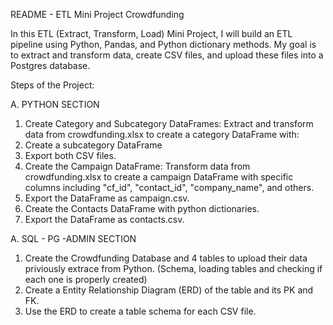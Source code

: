 README - ETL Mini Project Crowdfunding

In this ETL (Extract, Transform, Load) Mini Project, I will build an ETL pipeline using Python, Pandas, and Python dictionary methods. My goal is to extract and transform data, create CSV files, and upload these files into a Postgres database.

Steps of the Project: 

A. PYTHON SECTION 

1. Create Category and Subcategory DataFrames: Extract and transform data from crowdfunding.xlsx to create a category DataFrame with:
2. Create a subcategory DataFrame 
3. Export both CSV files. 
4. Create the Campaign DataFrame: Transform data from crowdfunding.xlsx to create a campaign DataFrame with specific columns including "cf_id", "contact_id", "company_name", and others.
5. Export the DataFrame as campaign.csv.  
6. Create the Contacts DataFrame with python dictionaries. 
7. Export the DataFrame as contacts.csv. 

A. SQL - PG -ADMIN SECTION 

1. Create the Crowdfunding Database and 4 tables to upload their data priviously extrace from Python. (Schema, loading tables and checking if each one is properly created)
2. Create a Entity Relationship Diagram (ERD) of the table and its PK and FK. 
3. Use the ERD to create a table schema for each CSV file.
